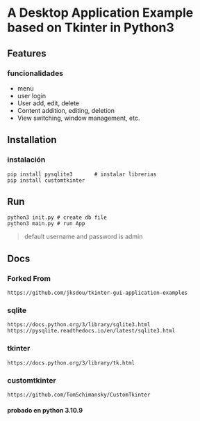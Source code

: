 # A Desktop Application Example based on Tkinter in Python3

## Features
### funcionalidades
- menu
- user login
- User add, edit, delete
- Content addition, editing, deletion
- View switching, window management, etc.

## Installation
### instalación

```shell
pip install pysqlite3       # instalar librerias
pip install customtkinter
```

## Run

```shell
python3 init.py # create db file
python3 main.py # run App
```

> default username and password is admin

## Docs
### Forked From
    https://github.com/jksdou/tkinter-gui-application-examples
    
### sqlite
    https://docs.python.org/3/library/sqlite3.html
    https://pysqlite.readthedocs.io/en/latest/sqlite3.html

### tkinter
    https://docs.python.org/3/library/tk.html

### customtkinter
    https://github.com/TomSchimansky/CustomTkinter
#### probado en python 3.10.9